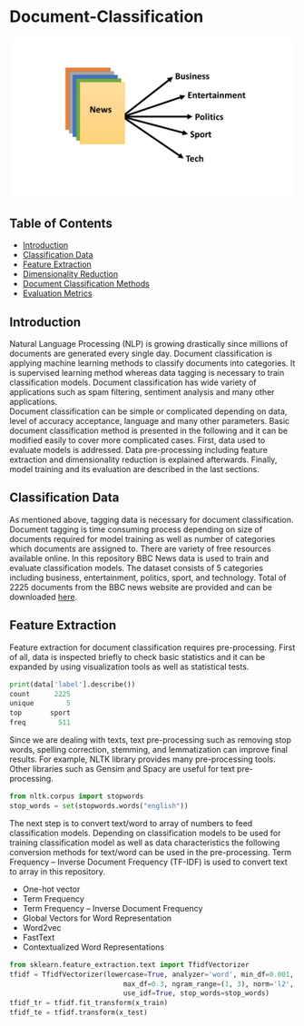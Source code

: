 # Document-Classification
![](https://github.com/seanaba/Document-Classification/blob/master/doc/pic/pic1.jpg)
## **Table of Contents**
- [Introduction](#intro)
- [Classification Data](#cd)
- [Feature Extraction](#fe)
- [Dimensionality Reduction](#dr)
- [Document Classification Methods](#cm)
- [Evaluation Metrics](#em)
<a name="intro"></a>
## Introduction
Natural Language Processing (NLP) is growing drastically since millions of documents are generated every single day. Document classification is applying machine learning methods to classify documents into categories. It is supervised learning method whereas data tagging is necessary to train classification models. Document classification has wide variety of applications such as spam filtering, sentiment analysis and many other applications.  
Document classification can be simple or complicated depending on data, level of accuracy acceptance, language and many other parameters. Basic document classification method is presented in the following and it can be modified easily to cover more complicated cases. 
First, data used to evaluate models is addressed. Data pre-processing including feature extraction and dimensionality reduction is explained afterwards. Finally, model training and its evaluation are described in the last sections. 
<a name="cd"></a>
## Classification Data
As mentioned above, tagging data is necessary for document classification. Document tagging is time consuming process depending on size of documents required for model training as well as number of categories which documents are assigned to. There are variety of free resources available online. In this repository BBC News data is used to train and evaluate classification models. The dataset consists of 5 categories including business, entertainment, politics, sport, and technology. Total of 2225 documents from the BBC news website are provided and can be downloaded [here]( http://mlg.ucd.ie/datasets/bbc.html).
<a name="fe"></a>
## Feature Extraction
Feature extraction for document classification requires pre-processing. First of all, data is inspected briefly to check basic statistics and it can be expanded by using visualization tools as well as statistical tests. 
```python
print(data['label'].describe())
count      2225
unique        5
top       sport
freq        511
```
Since we are dealing with texts, text pre-processing such as removing stop words, spelling correction, stemming, and lemmatization can improve final results. For example, NLTK library provides many pre-processing tools. Other libraries such as Gensim and Spacy are useful for text pre-processing.
```python
from nltk.corpus import stopwords
stop_words = set(stopwords.words("english"))
```
The next step is to convert text/word to array of numbers to feed classification models. Depending on classification models to be used for training classification model as well as data characteristics the following conversion methods for text/word can be used in the pre-processing. Term Frequency – Inverse Document Frequency (TF-IDF) is used to convert text to array in this repository.
-	One-hot vector
-	Term Frequency
-	Term Frequency – Inverse Document Frequency 
-	Global Vectors for Word Representation
-	Word2vec
-	FastText
-	Contextualized Word Representations
```python
from sklearn.feature_extraction.text import TfidfVectorizer
tfidf = TfidfVectorizer(lowercase=True, analyzer='word', min_df=0.001,
                            max_df=0.3, ngram_range=(1, 3), norm='l2',
                            use_idf=True, stop_words=stop_words)
tfidf_tr = tfidf.fit_transform(x_train)
tfidf_te = tfidf.transform(x_test)
```


